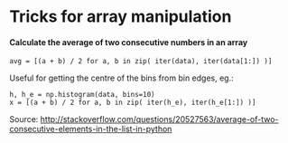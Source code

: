 # Tricks for array manipulation 

#### Calculate the average of two consecutive numbers in an array

~~~~
avg = [(a + b) / 2 for a, b in zip( iter(data), iter(data[1:]) )]
~~~~

Useful for getting the centre of the bins from bin edges, eg.:

~~~~
h, h_e = np.histogram(data, bins=10)
x = [(a + b) / 2 for a, b in zip( iter(h_e), iter(h_e[1:]) )]
~~~~

Source:
http://stackoverflow.com/questions/20527563/average-of-two-consecutive-elements-in-the-list-in-python
